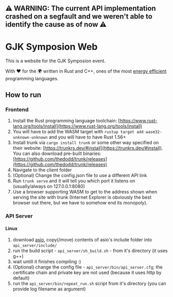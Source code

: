 ## ⚠️ WARNING: The current API implementation crashed on a segfault and we weren't able to identify the cause as of now ⚠️

# GJK Symposion Web
This is a website for the GJK Symposion event.

With ❤️ for the 🌍 written in Rust and C++, ones of the most [energy efficient](https://haslab.github.io/SAFER/scp21.pdf) programming languages.

## How to run
### Frontend
1. Install the Rust programming language toolchain: [https://www.rust-lang.org/tools/install](https://www.rust-lang.org/tools/install)
2. You will have to add the WASM target with `rustup target add wasm32-unknown-unknown` and you will have to have Rust 1.56+
3. Install trunk via `cargo install trunk` or some other way specified on their website: [https://trunkrs.dev/#install](https://trunkrs.dev/#install). You can also download pre-built binaries: [https://github.com/thedodd/trunk/releases](https://github.com/thedodd/trunk/releases)
4. Navigate to the client folder
5. (Optional) Change the config.json file to use a different API link
6. Run `trunk serve` and it will tell you which port it listens on (usually/always on 127.0.0.1:8080)
7. Use a browser supporting WASM to get to the address shown when serving the site with trunk (Internet Explorer is obviously the best browser out there, but we have to somehow end its monopoly).

### API Server
#### Linux
1. download [asio](https://think-async.com/Asio/Download.html), copy(/move) contents of asio's include folder into `api_server/include/`
2. run the build script - `api_server/sh_build.sh` - from it's directory (it uses g++)
3. wait untill it finishes compiling :)
4. (Optional) change the config file - `api_server/bin/api_server.cfg`; the certificate chain and private key are not used (because it uses http by default)
5. run the `api_server/bin/repeat_run.sh` script from it's directory (you can provide log filename as argument)
